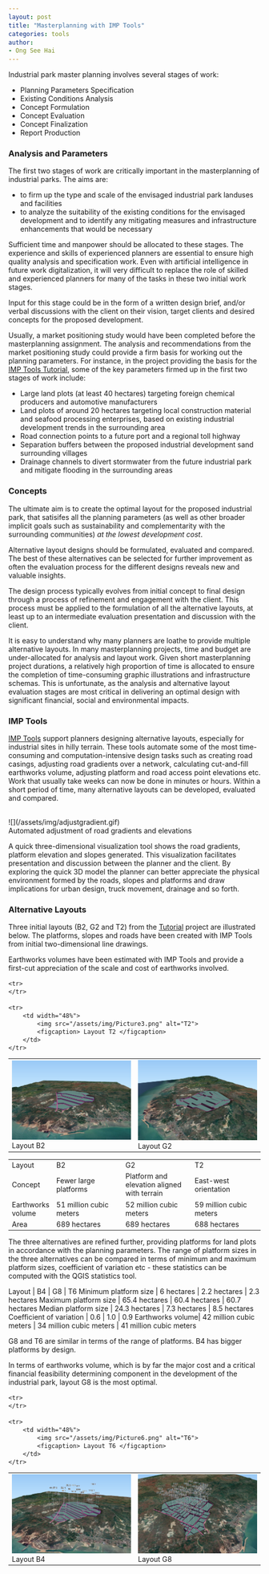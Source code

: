 ```yaml
---
layout: post
title: "Masterplanning with IMP Tools"
categories: tools
author: 
- Ong See Hai
---
```


Industrial park master planning involves several stages of work:
* Planning Parameters Specification
* Existing Conditions Analysis
* Concept Formulation
* Concept Evaluation
* Concept Finalization
* Report Production

### Analysis and Parameters
The first two stages of work are critically important in the masterplanning of industrial parks. The aims are:
* to firm up the type and scale of the envisaged industrial park landuses and facilities
* to analyze the suitability of the existing conditions for the envisaged development and to identify any mitigating measures and infrastructure enhancements that would be necessary 


Sufficient time and manpower should be allocated to these stages.  The experience and skills of experienced planners are essential to ensure high quality analysis and specification work.  Even with artificial intelligence in future work digitalization, it will very difficult to replace the role of skilled and experienced planners for many of the tasks in these two initial work stages.


Input for this stage could be in the form of a written design brief, and/or verbal discussions with the client on their vision, target clients and desired concepts for the proposed development. 


Usually, a market positioning study would have been completed before the masterplanning assignment.  The analysis and recommendations from the market positioning study could provide a firm basis for working out the planning parameters.
For instance, in the project providing the basis for the [IMP Tools Tutorial](/resources.html), some of the key parameters firmed up in the first two stages of work include:
* Large land plots (at least 40 hectares) targeting foreign chemical producers and automotive manufacturers
* Land plots of around 20 hectares targeting local construction material and seafood processing enterprises, based on existing industrial development trends in the surrounding area
* Road connection points to a future port and a regional toll highway
* Separation buffers between the proposed industrial development sand surrounding villages
* Drainage channels to divert stormwater from the future industrial park and mitigate flooding in the surrounding areas

### Concepts
The ultimate aim is to create the optimal layout for the proposed industrial park, that satisifes all the planning parameters (as well as other broader implicit goals such as sustainability and complementarity with the surrounding communities) _at the lowest development cost_.   


Alternative layout designs should be formulated, evaluated and compared.  The best of these alternatives can be selected for further improvement as often the evaluation process for the different designs reveals new and valuable insights.

The design process typically evolves from initial concept to final design through a process of refinement and engagement with the client.  This process must be applied to the formulation of all the alternative layouts, at least up to an intermediate evaluation presentation and discussion with the client.


It is easy to understand why many planners are loathe to provide multiple alternative layouts. In many masterplanning projects, time and budget are under-allocated for analysis and layout work.  Given short masterplanning project durations, a relatively high proportion of time is allocated to ensure the completion of time-consuming graphic illustrations and infrastructure schemas.   This is unfortunate, as the analysis and alternative layout evaluation stages are most critical in delivering an optimal design with significant financial, social and environmental impacts.  

### IMP Tools
[IMP Tools](/resources.html) support planners designing alternative layouts, especially for industrial sites in hilly terrain.   These tools automate some of the most time-consuming and computation-intensive design tasks such as creating road casings, adjusting road gradients over a network, calculating cut-and-fill earthworks volume, adjusting platform and road access point elevations etc. Work that usually take weeks can now be done in minutes or hours.  Within a short period of time, many alternative layouts can be developed, evaluated and compared.

<br>
![](/assets/img/adjustgradient.gif)
<br> Automated adjustment of road gradients and elevations
<br>


A quick three-dimensional visualization tool shows the road gradients, platform elevation and slopes generated.  This visualization facilitates presentation and discussion between the planner and the client.  By exploring the quick 3D model the planner can better appreciate the physical environment formed by the roads, slopes and platforms and draw implications for urban design, truck movement, drainage and so forth.



### Alternative Layouts
Three initial layouts (B2, G2 and T2) from the [Tutorial](/resources.html) project are illustrated below.  The platforms, slopes and roads have been created with IMP Tools from initial two-dimensional line drawings.

Earthworks volumes have been estimated with IMP Tools and provide a first-cut appreciation of the scale and cost of earthworks involved.

<table width="100%">
    <tr>
		<td width="48%">
			<img src="/assets/img/Picture1.png" alt="B2">
			<figcaption> Layout B2 </figcaption>
		</td>
		<td width="48%">
			<img src="/assets/img/Picture2.png" alt="G2">
			<figcaption> Layout G2 </figcaption>
		</td>
	</tr>

	<tr>
	</tr>

	<tr>
		<td width="48%">
			<img src="/assets/img/Picture3.png" alt="T2">
			<figcaption> Layout T2 </figcaption>
		</td>
	</tr>
</table>


<table>
    <tr>
        <td width="16%">Layout</td>
        <td width="28%">B2</td>
        <td width="28%">G2</td>
        <td width="28%">T2</td>
    </tr>
    <tr>
        <td>Concept</td>
        <td>Fewer large platforms</td>
        <td>Platform and elevation aligned with terrain </td>
        <td>East-west orientation</td>
    </tr>
	    <tr>
        <td>Earthworks volume</td>
        <td>51 million cubic meters</td>
        <td>52 million cubic meters</td>
        <td>59 million cubic meters</td>
    </tr>
    <tr>
        <td>Area</td>
        <td>689 hectares</td>
        <td>689 hectares</td>
        <td>688 hectares</td>
    </tr>
</table>


The three alternatives are refined further, providing platforms for land plots in accordance with the planning parameters.  The range of platform sizes in the three alternatives can be compared in terms of minimum and maximum platform sizes, coefficient of variation etc - these statistics can be computed with the QGIS statistics tool.

Layout | B4 | G8 | T6
Minimum platform size | 6 hectares | 2.2 hectares | 2.3 hectares
Maximum platform size | 65.4 hectares | 60.4 hectares | 60.7 hectares
Median platform size | 24.3 hectares | 7.3 hectares | 8.5 hectares
Coefficient of variation | 0.6 | 1.0 | 0.9
Earthworks volume| 42 million cubic meters | 34 million cubic meters | 41 million cubic meters

G8 and T6 are similar in terms of the range of platforms.  B4 has bigger platforms by design.


In terms of earthworks volume, which is by far the major cost and a critical financial feasibility determining component in the development of the industrial park, layout G8 is the most optimal.
<br>


<table width="100%">
    <tr>
		<td width="48%">
			<img src="/assets/img/Picture4.png" alt="B4">
			<figcaption> Layout B4 </figcaption>
		</td>
		<td width="48%">
			<img src="/assets/img/Picture5.png" alt="G8">
			<figcaption> Layout G8 </figcaption>
		</td>
	</tr>

	<tr>
	</tr>

	<tr>
		<td width="48%">
			<img src="/assets/img/Picture6.png" alt="T6">
			<figcaption> Layout T6 </figcaption>
		</td>
	</tr>
</table>








 


